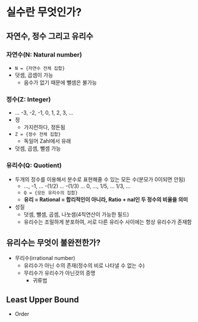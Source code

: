 # 실수란 무엇인가?

## 자연수, 정수 그리고 유리수

### 자연수(N: Natural number)

- `N = {자연수 전체 집합}`
- 덧셈, 곱셈이 가능
  - 음수가 없기 때문에 뺄셈은 불가능

### 정수(Z: Integer)

- ... -3, -2, -1, 0, 1, 2, 3, ...
- 정
  - 가지런하다, 정돈됨
- `Z = {정수 전체 집합}`
  - 독일어 Zahl에서 유래
- 덧셈, 곱셈, 뺄셈 가능

### 유리수(Q: Quotient)

- 두개의 정수를 이용해서 분수로 표현해줄 수 있는 모든 수(분모가 0이되면 안됨)
  - ..., -1, ... -(1/2) ... -(1/3) ... 0, ..., 1/5, ... 1/3, ...
  - `Q = {모든 유리수의 집합}`
  - **유리 = Rational = 합리적인이 아니라, Ratio + nal인 두 정수의 비율을 의미**
- 성질
  - 덧셈, 뺄셈, 곱셈, 나눗셈(4칙연산이 가능한 필드)
  - 유리수는 조밀하게 분포하여, 서로 다른 유리수 사이에는 항상 유리수가 존재함

## 유리수는 무엇이 불완전한가?

- 무리수(irrational number)
  - 유리수가 아닌 수의 존재(정수의 비로 나타낼 수 없는 수)
  - 무리수가 유리수가 아닌것의 증명
    - 귀류법

## Least Upper Bound

- Order
